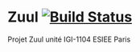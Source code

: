 # Zuul [![Build Status](https://travis-ci.org/six3six/Zuul.svg?branch=master)](https://travis-ci.org/six3six/Zuul)
Projet Zuul unité IGI-1104 ESIEE Paris
